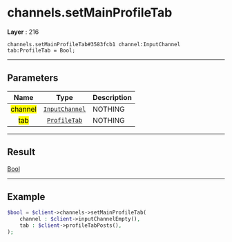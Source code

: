 # channels.setMainProfileTab

**Layer** : 216

```tl
channels.setMainProfileTab#3583fcb1 channel:InputChannel tab:ProfileTab = Bool;
```

---

## Parameters

| Name | Type | Description |
| :---: | :---: | :--- |
| <mark>channel</mark> | [`InputChannel`](type/InputChannel) | NOTHING |
| <mark>tab</mark> | [`ProfileTab`](type/ProfileTab) | NOTHING |

---

## Result

[Bool](type/Bool)

---

## Example

```php
$bool = $client->channels->setMainProfileTab(
	channel : $client->inputChannelEmpty(),
	tab : $client->profileTabPosts(),
);
```